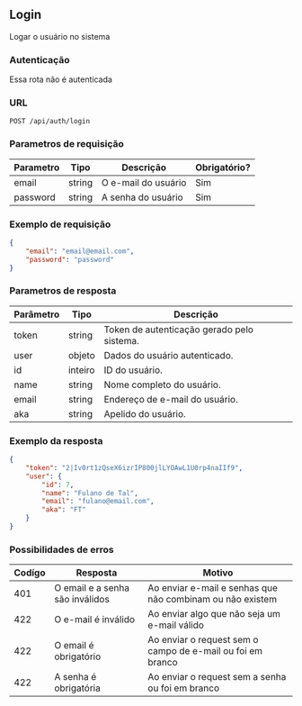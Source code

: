 ## Login

Logar o usuário no sistema

### Autenticação

Essa rota não é autenticada

### URL
`POST /api/auth/login`

### Parametros de requisição
| Parametro | Tipo   | Descrição           | Obrigatório? |
|-----------|--------|---------------------|--------------|
| email     | string | O e-mail do usuário | Sim          |
| password  | string | A senha do usuário  | Sim          |

### Exemplo de requisição

```json
{
    "email": "email@email.com",
    "password": "password"
}
```

### Parametros de resposta

| Parâmetro | Tipo    | Descrição                                  |
|-----------|---------|--------------------------------------------|
| token     | string  | Token de autenticação gerado pelo sistema. |
| user      | objeto  | Dados do usuário autenticado.              |
| id        | inteiro | ID do usuário.                             |
| name      | string  | Nome completo do usuário.                  |
| email     | string  | Endereço de e-mail do usuário.             |
| aka       | string  | Apelido do usuário.                        |

### Exemplo da resposta

```json
{
    "token": "2|Iv0rt1zQseX6izrIP800jlLYOAwL1U0rp4naIIf9",
    "user": {
        "id": 7,
        "name": "Fulano de Tal",
        "email": "fulano@email.com",
        "aka": "FT"
    }
}
```

### Possibilidades de erros

| Codígo | Resposta                        | Motivo                                                     |
|--------|---------------------------------|------------------------------------------------------------|
| 401    | O email e a senha são inválidos | Ao enviar e-mail e senhas que não combinam ou não existem  |
| 422    | O e-mail é inválido             | Ao enviar algo que não seja um e-mail válido               |
| 422    | O email é obrigatório           | Ao enviar o request sem o campo de e-mail ou foi em branco |
| 422    | A senha é obrigatória           | Ao enviar o request sem a senha ou foi em branco           |
